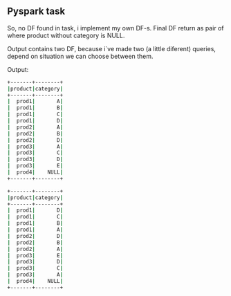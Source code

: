 ## Pyspark task

So, no DF found in task, i implement my own
DF-s. Final DF return as pair of <product><category>
where product without category is NULL.

Output contains two DF, because i`ve made
two (a little diferent) queries, depend on
situation we can choose between them.

Output:

```bash
+-------+--------+                                                              
|product|category|
+-------+--------+
|  prod1|       A|
|  prod1|       B|
|  prod1|       C|
|  prod1|       D|
|  prod2|       A|
|  prod2|       B|
|  prod2|       D|
|  prod3|       A|
|  prod3|       C|
|  prod3|       D|
|  prod3|       E|
|  prod4|    NULL|
+-------+--------+

+-------+--------+
|product|category|
+-------+--------+
|  prod1|       D|
|  prod1|       C|
|  prod1|       B|
|  prod1|       A|
|  prod2|       D|
|  prod2|       B|
|  prod2|       A|
|  prod3|       E|
|  prod3|       D|
|  prod3|       C|
|  prod3|       A|
|  prod4|    NULL|
+-------+--------+
```
